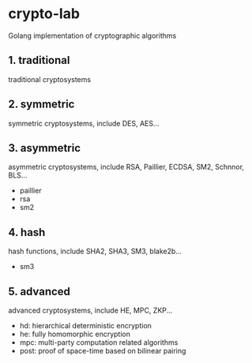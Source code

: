 # crypto-lab
Golang implementation of cryptographic algorithms 

## 1. traditional
traditional cryptosystems

## 2. symmetric
symmetric cryptosystems, include DES, AES...

## 3. asymmetric
asymmetric cryptosystems, include RSA, Paillier, ECDSA, SM2, Schnnor, BLS...
- paillier
- rsa
- sm2

## 4. hash
hash functions, include SHA2, SHA3, SM3, blake2b...
- sm3

## 5. advanced
advanced cryptosystems, include HE, MPC, ZKP...
- hd: hierarchical deterministic encryption
- he: fully homomorphic encryption
- mpc: multi-party computation related algorithms
- post: proof of space-time based on bilinear pairing
